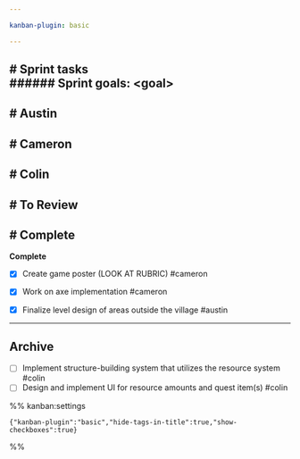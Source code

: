 ```yaml
---

kanban-plugin: basic

---
```


## # Sprint tasks<br>###### Sprint goals: \<goal>



## # Austin



## # Cameron



## # Colin



## # To Review



## # Complete

**Complete**
- [x] Create game poster (LOOK AT RUBRIC) #cameron
- [x] Work on axe implementation #cameron
- [x] Finalize level design of areas outside the village #austin


***

## Archive

- [ ] Implement structure-building system that utilizes the resource system #colin
- [ ] Design and implement UI for resource amounts and quest item(s) #colin

%% kanban:settings
```
{"kanban-plugin":"basic","hide-tags-in-title":true,"show-checkboxes":true}
```
%%